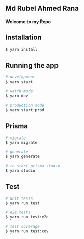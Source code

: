 
## Md Rubel Ahmed Rana
#### Welcome to my Repo

## Installation

```bash
$ yarn install
```

## Running the app

```bash
# development
$ yarn start

# watch mode
$ yarn dev

# production mode
$ yarn start:prod
```
## Prisma

```bash
# migrate
$ yarn migrate

# generate
$ yarn generate

# to start prisma studio
$ yarn studio
```

## Test

```bash
# unit tests
$ yarn run test

# e2e tests
$ yarn run test:e2e

# test coverage
$ yarn run test:cov
```